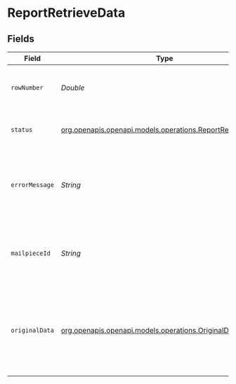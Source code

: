 # ReportRetrieveData


## Fields

| Field                                                                                                          | Type                                                                                                           | Required                                                                                                       | Description                                                                                                    |
| -------------------------------------------------------------------------------------------------------------- | -------------------------------------------------------------------------------------------------------------- | -------------------------------------------------------------------------------------------------------------- | -------------------------------------------------------------------------------------------------------------- |
| `rowNumber`                                                                                                    | *Double*                                                                                                       | :heavy_minus_sign:                                                                                             | The row number of the csv file containing this data.                                                           |
| `status`                                                                                                       | [org.openapis.openapi.models.operations.ReportRetrieveStatus](../../models/operations/ReportRetrieveStatus.md) | :heavy_minus_sign:                                                                                             | The processing status of line item.                                                                            |
| `errorMessage`                                                                                                 | *String*                                                                                                       | :heavy_minus_sign:                                                                                             | The error message detailing the reason why processing the line item failed.                                    |
| `mailpieceId`                                                                                                  | *String*                                                                                                       | :heavy_minus_sign:                                                                                             | The mailpiece id created from the line item when it was validated.                                             |
| `originalData`                                                                                                 | [org.openapis.openapi.models.operations.OriginalData](../../models/operations/OriginalData.md)                 | :heavy_minus_sign:                                                                                             | Key-value pairs where each key is the column header and each value is the value of the column for the row.     |